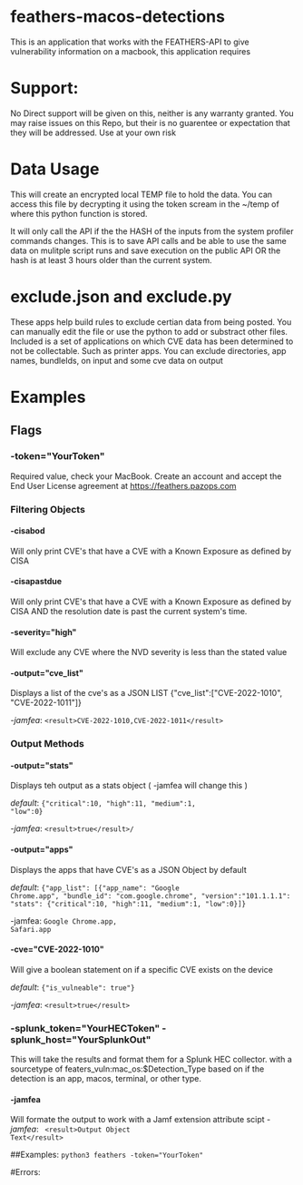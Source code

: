 # feathers-macos-detections
This is an application that works with the FEATHERS-API to give vulnerability information on a macbook, this application requires 

# Support: 
No Direct support will be given on this, neither is any warranty granted. You may raise issues on this Repo, but their is no guarentee or expectation that they will be addressed. Use at your own risk

# Data Usage
This will create an encrypted local TEMP file to hold the data. You can access this file by decrypting it using the token scream in the ~/temp of where this python function is stored.

It will only call the API if the the HASH of the inputs from the system profiler commands changes. This is to save API calls and be able to use the same data on mulitple script runs and save execution on the public API OR the hash is at least 3 hours older than the current system.

# exclude.json and exclude.py
These apps help build rules to exclude certian data from being posted. You can manually edit the file or use the python to add or substract other files. Included is a set of applications on which CVE data has been determined to not be collectable. Such as printer apps. You can exclude directories, app names, bundleIds, on input and some cve data on output

# Examples

## Flags
### -token="YourToken" 
Required value, check your MacBook. Create an account and accept the End User License agreement at https://feathers.pazops.com

### Filtering Objects
#### -cisabod
Will only print CVE's that have a CVE with a Known Exposure as defined by CISA

#### -cisapastdue
Will only print CVE's that have a CVE with a Known Exposure as defined by CISA AND the resolution date is past the current system's time.

#### -severity="high"
Will exclude any CVE where the NVD severity is less than the stated value

#### -output="cve_list"
Displays a list of the cve's as a JSON LIST
{"cve_list":["CVE-2022-1010", "CVE-2022-1011"]}

*-jamfea*: <code>&lt;result&gt;CVE-2022-1010,CVE-2022-1011&lt;/result&gt;</code>

### Output Methods

#### -output="stats"
Displays teh output as a stats object ( -jamfea will change this )

*default*: <code>{"critical":10, "high":11, "medium":1, "low":0}</code>

*-jamfea*:  <code>&lt;result&gt;true&lt;/result&gt;/</code>

#### -output="apps"
Displays the apps that have CVE's as a JSON Object by default


*default*: <code>{"app_list": [{"app_name": "Google Chrome.app", "bundle_id": "com.google.chrome", "version":"101.1.1.1": "stats": {"critical":10, "high":11, "medium":1, "low":0}]}</code>

-jamfea: <code><result>Google Chrome.app, Safari.app</result></code>

#### -cve="CVE-2022-1010"
Will give a boolean statement on if a specific CVE exists on the device

*default*: <code>{"is_vulneable": true"}</code>

*-jamfea*:  <code>&lt;result&gt;true&lt;/result&gt;</code>

### -splunk_token="YourHECToken" -splunk_host="YourSplunkOut"
This will take the results and format them for a Splunk HEC collector. with a sourcetype of featers_vuln:mac_os:$Detection_Type based on if the detection is an app, macos, terminal, or other type.

#### -jamfea
Will formate the output to work with a Jamf extension attribute scipt
*-jamfea*: <code> &lt;result&gt;Output Object Text&lt;/result&gt;</code>


##Examples: 
<code>python3 feathers -token="YourToken"</code>

#Errors: 
